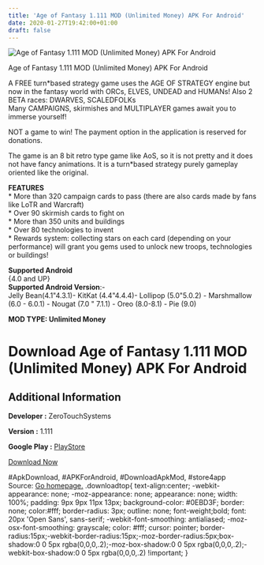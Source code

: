```yaml
---
title: 'Age of Fantasy 1.111 MOD (Unlimited Money) APK For Android'
date: 2020-01-27T19:42:00+01:00
draft: false
---
```


![Age of Fantasy 1.111 MOD (Unlimited Money) APK For Android](https://i1.wp.com/apkhome.net/wp-content/uploads/2020/01/Age-of-Fantasy-1.111-MOD-Unlimited-Money.png "Age of Fantasy 1.111 MOD (Unlimited Money) APK For Android")

  

Age of Fantasy 1.111 MOD (Unlimited Money) APK For Android

A FREE turn\*based strategy game uses the AGE OF STRATEGY engine but now in the fantasy world with ORCs, ELVES, UNDEAD and HUMANs! Also 2 BETA races: DWARVES, SCALEDFOLKs  
Many CAMPAIGNS, skirmishes and MULTIPLAYER games await you to immerse yourself!

NOT a game to win! The payment option in the application is reserved for donations.

The game is an 8 bit retro type game like AoS, so it is not pretty and it does not have fancy animations. It is a turn\*based strategy purely gameplay oriented like the original.

**FEATURES**  
\* More than 320 campaign cards to pass (there are also cards made by fans like LoTR and Warcraft)  
\* Over 90 skirmish cards to fight on  
\* More than 350 units and buildings  
\* Over 80 technologies to invent  
\* Rewards system: collecting stars on each card (depending on your performance) will grant you gems used to unlock new troops, technologies or buildings!

**Supported Android**  
{4.0 and UP}  
**Supported Android Version**:-  
Jelly Bean(4.1"4.3.1)- KitKat (4.4"4.4.4)- Lollipop (5.0"5.0.2) - Marshmallow (6.0 - 6.0.1) - Nougat (7.0 " 7.1.1) - Oreo (8.0-8.1) - Pie (9.0)

**MOD TYPE: Unlimited Money**

Download Age of Fantasy 1.111 MOD (Unlimited Money) APK For Android
===================================================================

Additional Information
----------------------

**Developer :** ZeroTouchSystems

**Version :** 1.111

**Google Play :** [PlayStore](https://play.google.com/store/apps/details?id=com.zts.ageoffantasy)

  

[Download Now](https://store4app.co/post/age-of-fantasy-1-111-mod-unlimited-money-apk-for-android_1580146479)

  
#ApkDownload, #APKForAndroid, #DownloadApkMod, #store4app  
Source: [Go homepage.](https://store4app.co/post/age-of-fantasy-1-111-mod-unlimited-money-apk-for-android_1580146479) .downloadtop{ text-align:center; -webkit-appearance: none; -moz-appearance: none; appearance: none; width: 100%; padding: 9px 9px 11px 13px; background-color: #0EBD3F; border: none; color:#fff; border-radius: 3px; outline: none; font-weight;bold; font: 20px 'Open Sans', sans-serif; -webkit-font-smoothing: antialiased; -moz-osx-font-smoothing: grayscale; color: #fff; cursor: pointer; border-radius:15px;-webkit-border-radius:15px;-moz-border-radius:5px;box-shadow:0 0 5px rgba(0,0,0,.2);-moz-box-shadow:0 0 5px rgba(0,0,0,.2);-webkit-box-shadow:0 0 5px rgba(0,0,0,.2) !important; }